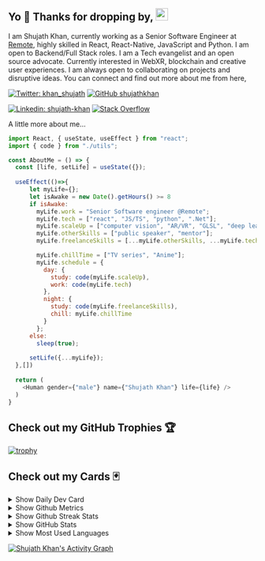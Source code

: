 <h2> Yo 🤘 Thanks for dropping by, <img src="https://media.giphy.com/media/hvRJCLFzcasrR4ia7z/giphy.gif" width="25px"></h2>

<p>
  I am Shujath Khan, currently working as a Senior Software Engineer at <a href="https://remote.com" target="_blank">Remote</a>, highly skilled in React, React-Native, JavaScript and Python. I am open to Backend/Full Stack roles. I am a Tech evangelist and an open source advocate. Currently interested in WebXR, blockchain and creative user experiences. I am always open to collaborating on projects and disruptive ideas. You can connect and find out more about me from here,
</p>

[![Twitter: khan_shujath](https://img.shields.io/twitter/follow/khan_shujath?style=social)](https://twitter.com/khan_shujath)
[![GitHub shujathkhan](https://img.shields.io/github/followers/shujathkhan?label=follow&style=social)](https://github.com/shujathkhan)

[![Linkedin: shujath-khan](https://img.shields.io/badge/shujathkhan-blue?style=flat-square&logo=Linkedin&logoColor=white&link=https://www.linkedin.com/in/shujath-khan/)](https://www.linkedin.com/in/shujath-khan/)
<a href="https://stackoverflow.com/users/7977581/shujath" target="_blank"><img alt="Stack Overflow" src="https://img.shields.io/badge/-Stack%20Overflow-FE7A16?style=flat-square&logo=Stack-Overflow&logoColor=white"></a>

A little more about me...  

```javascript
import React, { useState, useEffect } from "react";
import { code } from "./utils";

const AboutMe = () => {
  const [life, setLife] = useState({});
  
  useEffect(()=>{
      let myLife={};
      let isAwake = new Date().getHours() >= 8
      if isAwake: 
        myLife.work = "Senior Software engineer @Remote";
        myLife.tech = ["react", "JS/TS", "python", ".Net"];
        myLife.scaleUp = ["computer vision", "AR/VR", "GLSL", "deep learning", "blockchain"];
        myLife.otherSkills = ["public speaker", "mentor"];
        myLife.freelanceSkills = [...myLife.otherSkills, ...myLife.tech]

        myLife.chillTime = ["TV series", "Anime"];
        myLife.schedule = {
          day: {
            study: code(myLife.scaleUp),
            work: code(myLife.tech)
          },
          night: {
            study: code(myLife.freelanceSkills),
            chill: myLife.chillTime
          }
        };
      else:
        sleep(true);  
      
      setLife({...myLife});
  },[])
  
  return (
    <Human gender={"male"} name={"Shujath Khan"} life={life} />
  )
}
```

## Check out my GitHub Trophies 🏆

[![trophy](https://github-profile-trophy.vercel.app/?username=shujathkhan&theme=nord&column=7)](https://github.com/ryo-ma/github-profile-trophy)

## Check out my Cards 🃏
  
<details>
  <summary>Show Daily Dev Card</summary>
  <br>
  <a href="https://app.daily.dev/shujath"><img src="https://api.daily.dev/devcards/0540e2bec1714425b32d17bbbd1f4812.png?r=c17" width="400" alt="Shujath Khan's Dev Card"/></a>
</details>

<details>
  <summary>Show Github Metrics</summary>
  <br>
  <img width="500" src="https://metrics.lecoq.io/shujathkhan?template=classic&introduction=1&isocalendar=1&languages=1&people=1&stars=1&pagespeed=1&introduction.title=true&isocalendar.duration=half-year&languages.colors=github&languages.threshold=0%25&people.limit=28&people.size=28&people.types=followers%2C%20following&people.identicons=false&people.shuffle=false&stars.limit=15&pagespeed.url=.user.website&pagespeed.detailed=false&pagespeed.screenshot=false&config.timezone=Asia%2FTokyo" alt="Github Metrics">
</details>

<details>
  <summary>Show Github Streak Stats</summary>
  <br>
  <img width="500" src="https://github-readme-streak-stats.herokuapp.com/?user=shujathkhan" alt="Github Streak Stats">
</details>

<details>
  <summary>Show GitHub Stats</summary>
  <br>
  <img width="500" alt="shujathkhan's github stats" src="https://github-readme-stats.vercel.app/api?username=shujathkhan&&show_icons=true&theme=cobalt" />
</details>

<details>
  <summary>Show Most Used Languages</summary>
  <br>
  <img width="500" alt="languages" src="https://github-readme-stats.vercel.app/api/top-langs/?username=shujathkhan&layout=compact&theme=tokyonight&langs_count=10">
</details>

<!-- https://github.com/ashutosh00710/github-readme-activity-graph -->
<a href="https://github.com/ashutosh00710/github-readme-activity-graph"><img alt="Shujath Khan's Activity Graph" src="https://activity-graph.herokuapp.com/graph?username=shujathkhan&bg_color=1F222E&color=F8D866&line=F85D7F&point=FFFFFF&hide_border=true" /></a>
